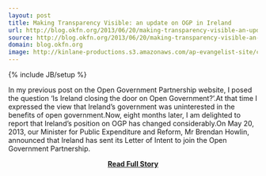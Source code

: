 ```yaml
---
layout: post
title: Making Transparency Visible: an update on OGP in Ireland
url: http://blog.okfn.org/2013/06/20/making-transparency-visible-an-update-on-ogp-in-ireland/
source: http://blog.okfn.org/2013/06/20/making-transparency-visible-an-update-on-ogp-in-ireland/
domain: blog.okfn.org
image: http://kinlane-productions.s3.amazonaws.com/ap-evangelist-site/curated/screenshots/10063_feedproxy_google_com.png
---
```

{% include JB/setup %}<p>In my previous post on the Open Government Partnership website, I posed the question ‘Is Ireland closing the door on Open Government?’.At that time I expressed the view that Ireland’s government was uninterested in the benefits of open government.Now, eight months later, I am delighted to report that Ireland’s position on OGP has changed considerably.On May 20, 2013, our Minister for Public Expenditure and Reform, Mr Brendan Howlin, announced that Ireland has sent its Letter of Intent to join the Open Government Partnership.</p>
<center><p><a href="http://blog.okfn.org/2013/06/20/making-transparency-visible-an-update-on-ogp-in-ireland/" style='padding:25px; font-sze:18px; font-weight: bold;'>Read Full Story</a></p></center>
